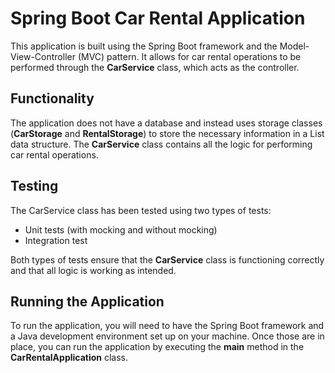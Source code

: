 # Spring Boot Car Rental Application

This application is built using the Spring Boot framework and the Model-View-Controller (MVC) pattern. It allows for car rental operations to be performed through the **CarService** class, which acts as the controller.

## Functionality

The application does not have a database and instead uses storage classes (**CarStorage** and **RentalStorage**) to store the necessary information in a List data structure. The **CarService** class contains all the logic for performing car rental operations.

## Testing

The CarService class has been tested using two types of tests:

* Unit tests (with mocking and without mocking)
* Integration test

Both types of tests ensure that the **CarService** class is functioning correctly and that all logic is working as intended.

## Running the Application
To run the application, you will need to have the Spring Boot framework and a Java development environment set up on your machine. Once those are in place, you can run the application by executing the **main** method in the **CarRentalApplication** class.
